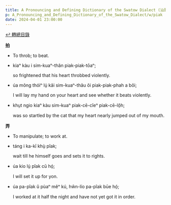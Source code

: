 ```yaml
---
title: A Pronouncing and Defining Dictionary of the Swatow Dialect (汕頭方言音義字典) / piak
p: A_Pronouncing_and_Defining_Dictionary_of_the_Swatow_Dialect/w/piak
date: 2024-04-01 23:00:00
---
```


[↩️ 轉總目錄](/A_Pronouncing_and_Defining_Dictionary_of_the_Swatow_Dialect)


**拍**
- To throb; to beat.

- kiaⁿ kàu i sim-kuaⁿ-thân piak-piak-tōaⁿ;

  so frightened that his heart throbbed violently.

- úa mông thóiⁿ lṳ́ kâi sim-kuaⁿ-thâu ŏi piak-piak-phah a bŏi;

  I will lay my hand on your heart and see whether it beats violently.

- khṳt ngio kiaⁿ kàu sim-kuaⁿ piak-cē-cĭeⁿ piak-cē-lô̤h;

  was so startled by the cat that my heart nearly jumped out of my mouth.

**弄**
- To manipulate; to work at.

- táng i ka-kī khṳ̀ pîak;

  wait till he himself goes and sets it to rights.

- úa kio lṳ́ pîak cū hó̤;

  I will set it up for yon.

- úa pa-pîak ŭ pùaⁿ mêⁿ kú, hŵn-lío pa-pîak būe hó̤;

  I worked at it half the night and have not yet got it in order.